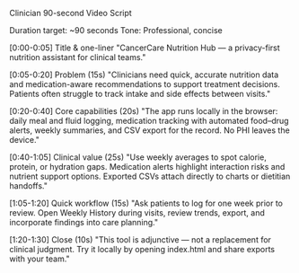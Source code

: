 Clinician 90-second Video Script

Duration target: ~90 seconds
Tone: Professional, concise

[0:00-0:05] Title & one-liner
"CancerCare Nutrition Hub — a privacy-first nutrition assistant for clinical teams."

[0:05-0:20] Problem (15s)
"Clinicians need quick, accurate nutrition data and medication-aware recommendations to support treatment decisions. Patients often struggle to track intake and side effects between visits."

[0:20-0:40] Core capabilities (20s)
"The app runs locally in the browser: daily meal and fluid logging, medication tracking with automated food–drug alerts, weekly summaries, and CSV export for the record. No PHI leaves the device."

[0:40-1:05] Clinical value (25s)
"Use weekly averages to spot calorie, protein, or hydration gaps. Medication alerts highlight interaction risks and nutrient support options. Exported CSVs attach directly to charts or dietitian handoffs."

[1:05-1:20] Quick workflow (15s)
"Ask patients to log for one week prior to review. Open Weekly History during visits, review trends, export, and incorporate findings into care planning."

[1:20-1:30] Close (10s)
"This tool is adjunctive — not a replacement for clinical judgment. Try it locally by opening index.html and share exports with your team."
